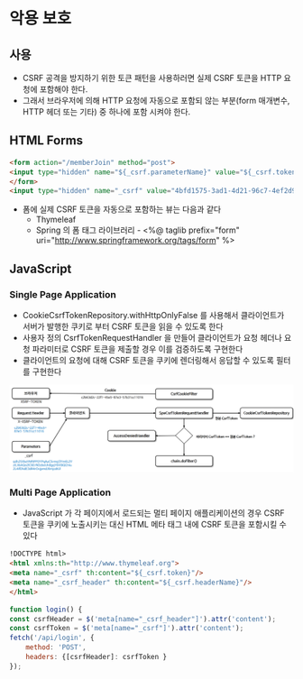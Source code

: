 # 악용 보호

## 사용
- CSRF 공격을 방지하기 위한 토큰 패턴을 사용하러면 실제 CSRF 토큰을 HTTP 요청에 포함해야 한다.
- 그래서 브라우저에 의해 HTTP 요청에 자동으로 포함되 않는 부분(form 매개변수, HTTP 헤더 또는 기타) 중 하나에 포함 시켜야 한다.

## HTML Forms
``` html
<form action="/memberJoin" method="post">
<input type="hidden" name="${_csrf.parameterName}" value="${_csrf.token}"/>
</form>
<input type="hidden" name="_csrf" value="4bfd1575-3ad1-4d21-96c7-4ef2d9f86721"/>
```
- 폼에 실제 CSRF 토큰을 자동으로 포함하는 뷰는 다음과 같다
  - Thymeleaf
  - Spring 의 폼 태그 라이브러리 - <%@ taglib prefix="form" uri="http://www.springframework.org/tags/form" %>

## JavaScript
### Single Page Application
- CookieCsrfTokenRepository.withHttpOnlyFalse 를 사용해서 클라이언트가 서버가 발행한 쿠키로 부터 CSRF 토큰을 읽을 수 있도록 한다
- 사용자 정의 CsrfTokenRequestHandler 을 만들어 클라이언트가 요청 헤더나 요청 파라미터로 CSRF 토큰을 제출할 경우 이를 검증하도록 구현한다
- 클라이언트의 요청에 대해 CSRF 토큰을 쿠키에 렌더링해서 응답할 수 있도록 필터를 구현한다

![img](/img/single.png)

### Multi Page Application
- JavaScript 가 각 페이지에서 로드되는 멀티 페이지 애플리케이션의 경우 CSRF 토큰을 쿠키에 노출시키는 대신 HTML 메타 태그 내에 CSRF 토큰을 포함시킬 수 있다
```html
!DOCTYPE html>
<html xmlns:th="http://www.thymeleaf.org">
<meta name="_csrf" th:content="${_csrf.token}"/>
<meta name="_csrf_header" th:content="${_csrf.headerName}"/>
</html>
```
```javascript
function login() {
const csrfHeader = $('meta[name="_csrf_header"]').attr('content');
const csrfToken = $('meta[name="_csrf"]').attr('content');
fetch('/api/login', {
    method: 'POST',
    headers: {[csrfHeader]: csrfToken }
});
```
